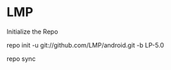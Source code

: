 LMP
=======

Initialize the Repo

repo init -u git://github.com/LMP/android.git -b LP-5.0

repo sync

